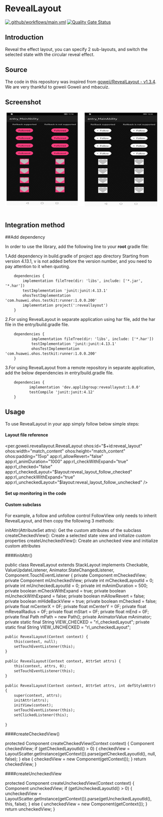 # RevealLayout

[![.github/workflows/main.yml](https://github.com/applibgroup/RevealLayout/actions/workflows/main.yml/badge.svg)](https://github.com/applibgroup/RevealLayout/actions/workflows/main.yml)
[![Quality Gate Status](https://sonarcloud.io/api/project_badges/measure?project=applibgroup_RevealLayout&metric=alert_status)](https://sonarcloud.io/summary/new_code?id=applibgroup_RevealLayout)

## Introduction

Reveal the effect layout, you can specify 2 sub-layouts, and switch the selected state with the circular reveal effect.

## Source

The code in this repository was inspired from [goweii/RevealLayout - v1.3.4](https://github.com/goweii/RevealLayout). 
We are very thankful to goweii Goweii and mbacuiz.

## Screenshot

![Layout_ability_main](Images/RevealLayoutDemoImage.png)
&nbsp;&nbsp;&nbsp;&nbsp;&nbsp;&nbsp;&nbsp;&nbsp;&nbsp;&nbsp;&nbsp;&nbsp;&nbsp;&nbsp;&nbsp;&nbsp;

## Integration method

##Add dependency

In order to use the library, add the following line to your **root** gradle file:


1.Add dependency in build.gradle of project app directory
Starting from version 4.13.1, v is not added before the version number, and you need to pay attention to it when 
quoting.
```
    dependencies {
        implementation fileTree(dir: 'libs', include: ['*.jar', '*.har'])
        testImplementation 'junit:junit:4.13.1'
        ohosTestImplementation 'com.huawei.ohos.testkit:runner:1.0.0.200'
        implementation project(':reveallayout')
    }
```

2.For using RevealLayout in separate application using har file, add the har file in the
entry/build.gradle file.
```
	dependencies {
            implementation fileTree(dir: 'libs', include: ['*.har'])
            testImplementation 'junit:junit:4.13.1'
            ohosTestImplementation 'com.huawei.ohos.testkit:runner:1.0.0.200'
	}
```

3.For using RevealLayout from a remote repository in separate application, add the below dependencies in entry/build.gradle file.

```
	dependencies {
           implementation 'dev.applibgroup:reveallayout:1.0.0'
           testCompile 'junit:junit:4.12'
	}

```
## Usage

To use RevealLayout in your app simply follow below simple steps:

#### Layout file reference

<per.goweii.reveallayout.RevealLayout
                ohos:id="$+id:reveal_layout"
                ohos:width="match_content"
                ohos:height="match_content"
                ohos:padding="15vp"
                app:rl_allowRevert="false"
                app:rl_animDuration="1000"
                app:rl_checkWithExpand="true"
                app:rl_checked="false"
                app:rl_checkedLayout="$layout:reveal_layout_follow_checked"
                app:rl_uncheckWithExpand="true"
                app:rl_uncheckedLayout="$layout:reveal_layout_follow_unchecked" />

#### Set up monitoring in the code

#### Custom subclass

For example, a follow and unfollow control FollowView only needs to inherit RevealLayout, and then copy the following 
3 methods:

initAttr(AttributeSet attrs): Get the custom attributes of the subclass
createCheckedView(): Create a selected state view and initialize custom properties
createUncheckedView(): Create an unchecked view and initialize custom attributes

####initAttr()

public class RevealLayout extends StackLayout implements Checkable, ValueUpdateListener, Animator.StateChangedListener,
        Component.TouchEventListener {
    private Component mCheckedView;
    private Component mUncheckedView;
    private int mCheckedLayoutId = 0;
    private int mUncheckedLayoutId = 0;
    private int mAnimDuration = 500;
    private boolean mCheckWithExpand = true;
    private boolean mUncheckWithExpand = false;
    private boolean mAllowRevert = false;
    private boolean mHideBackView = true;
    private boolean mChecked = false;
    private float mCenterX = 0F;
    private float mCenterY = 0F;
    private float mRevealRadius = 0F;
    private float mStart = 0F;
    private float mEnd = 0F;
    private final Path mPath = new Path();
    private AnimatorValue mAnimator;
    private static final String VIEW_CHECKED = "rl_checkedLayout";
    private static final String VIEW_UNCHECKED = "rl_uncheckedLayout";

    public RevealLayout(Context context) {
        this(context, null);
        setTouchEventListener(this);
    }

    public RevealLayout(Context context, AttrSet attrs) {
        this(context, attrs, 0);
        setTouchEventListener(this);
    }

    public RevealLayout(Context context, AttrSet attrs, int defStyleAttr) {
        super(context, attrs);
        initAttr(attrs);
        initView(context);
        setTouchEventListener(this);
        setClickedListener(this);

    }

####createCheckedView()

protected Component createCheckedView(Context context) {
        Component checkedView;
        if (getCheckedLayoutId() > 0) {
            checkedView = LayoutScatter.getInstance(getContext()).parse(getCheckedLayoutId(), null, false);
        } else {
            checkedView = new Component(getContext());
        }
        return checkedView;
    }

####createUncheckedView

protected Component createUncheckedView(Context context) {
        Component uncheckedView;
        if (getUncheckedLayoutId() > 0) {
            uncheckedView = LayoutScatter.getInstance(getContext()).parse(getUncheckedLayoutId(), this,
                    false);
        } else {
            uncheckedView = new Component(getContext());
        }
        return uncheckedView;
    }
